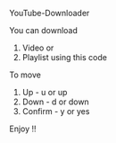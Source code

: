 YouTube-Downloader

You can download

1. Video or
2. Playlist using this code

To move

1. Up - u or up
2. Down - d or down
3. Confirm - y or yes

Enjoy !!
